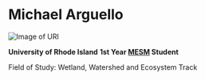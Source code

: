 # Michael Arguello

![Image of URI](https://www.logolynx.com/images/logolynx/10/10e29026ed80bd67e05cb2200a39a490.png)

**University of Rhode Island**
**1st Year [MESM](https://web.uri.edu/cels-gradprograms/mesm/#) Student** 

Field of Study: Wetland, Watershed and Ecosystem Track
